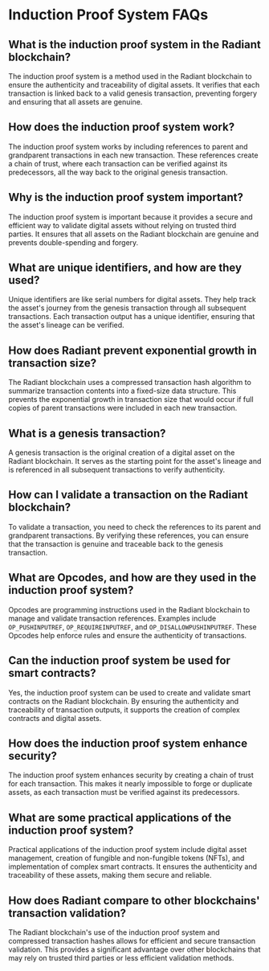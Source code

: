 # Induction Proof System FAQs

## What is the induction proof system in the Radiant blockchain?

The induction proof system is a method used in the Radiant blockchain to ensure the authenticity and traceability of digital assets. It verifies that each transaction is linked back to a valid genesis transaction, preventing forgery and ensuring that all assets are genuine.

## How does the induction proof system work?

The induction proof system works by including references to parent and grandparent transactions in each new transaction. These references create a chain of trust, where each transaction can be verified against its predecessors, all the way back to the original genesis transaction.

## Why is the induction proof system important?

The induction proof system is important because it provides a secure and efficient way to validate digital assets without relying on trusted third parties. It ensures that all assets on the Radiant blockchain are genuine and prevents double-spending and forgery.

## What are unique identifiers, and how are they used?

Unique identifiers are like serial numbers for digital assets. They help track the asset's journey from the genesis transaction through all subsequent transactions. Each transaction output has a unique identifier, ensuring that the asset's lineage can be verified.

## How does Radiant prevent exponential growth in transaction size?

The Radiant blockchain uses a compressed transaction hash algorithm to summarize transaction contents into a fixed-size data structure. This prevents the exponential growth in transaction size that would occur if full copies of parent transactions were included in each new transaction.

## What is a genesis transaction?

A genesis transaction is the original creation of a digital asset on the Radiant blockchain. It serves as the starting point for the asset's lineage and is referenced in all subsequent transactions to verify authenticity.

## How can I validate a transaction on the Radiant blockchain?

To validate a transaction, you need to check the references to its parent and grandparent transactions. By verifying these references, you can ensure that the transaction is genuine and traceable back to the genesis transaction.

## What are Opcodes, and how are they used in the induction proof system?

Opcodes are programming instructions used in the Radiant blockchain to manage and validate transaction references. Examples include `OP_PUSHINPUTREF`, `OP_REQUIREINPUTREF`, and `OP_DISALLOWPUSHINPUTREF`. These Opcodes help enforce rules and ensure the authenticity of transactions.

## Can the induction proof system be used for smart contracts?

Yes, the induction proof system can be used to create and validate smart contracts on the Radiant blockchain. By ensuring the authenticity and traceability of transaction outputs, it supports the creation of complex contracts and digital assets.

## How does the induction proof system enhance security?

The induction proof system enhances security by creating a chain of trust for each transaction. This makes it nearly impossible to forge or duplicate assets, as each transaction must be verified against its predecessors.

## What are some practical applications of the induction proof system?

Practical applications of the induction proof system include digital asset management, creation of fungible and non-fungible tokens (NFTs), and implementation of complex smart contracts. It ensures the authenticity and traceability of these assets, making them secure and reliable.

## How does Radiant compare to other blockchains' transaction validation?

The Radiant blockchain's use of the induction proof system and compressed transaction hashes allows for efficient and secure transaction validation. This provides a significant advantage over other blockchains that may rely on trusted third parties or less efficient validation methods.

